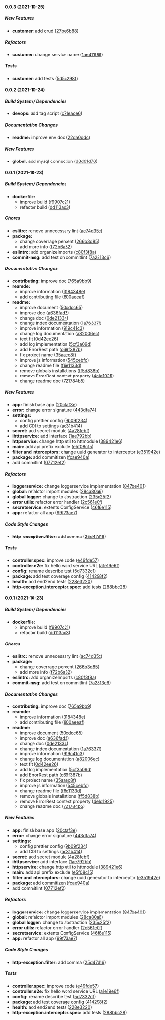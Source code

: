 #### 0.0.3 (2021-10-25)

##### New Features

* **customer:**  add crud ([27be6b88](https://github.com/mikemajesty/nestjs-boilerplat/commit/27be6b886fba8856459a1dd8b24c37d249c0cb15))

##### Refactors

* **customer:**  change service name ([1ae47986](https://github.com/mikemajesty/nestjs-boilerplat/commit/1ae479862ebbafa5547d77ccda3068e8ced7aad4))

##### Tests

* **customer:**  add tests ([5d5c298f](https://github.com/mikemajesty/nestjs-boilerplat/commit/5d5c298fd545b0d0a9c70ff7242aaaaaa9483bbe))

#### 0.0.2 (2021-10-24)

##### Build System / Dependencies

* **devops:**  add tag script ([c71eace6](https://github.com/mikemajesty/nestjs-boilerplat/commit/c71eace69c42286f9b22e4a5fa361be7acb46554))

##### Documentation Changes

* **readme:**  improve env doc ([22da0ddc](https://github.com/mikemajesty/nestjs-boilerplat/commit/22da0ddc4029945a1dc2bcad5f61dd0dcb59ff0f))

##### New Features

* **global:**  add mysql connection ([d8d61d76](https://github.com/mikemajesty/nestjs-boilerplat/commit/d8d61d76ef10eb711afbcd5035b00da2f5273b2a))

#### 0.0.1 (2021-10-23)

##### Build System / Dependencies

* **dockerfile:**
  *  improve build ([f9907c21](https://github.com/mikemajesty/nestjs-boilerplat/commit/f9907c21411d4415534031eac33c2579c9a252f0))
  *  refactor build ([dd113ad3](https://github.com/mikemajesty/nestjs-boilerplat/commit/dd113ad3e53cd94e76a09b5053a1fd8860d785da))

##### Chores

* **eslitrc:**  remove unnecessary lint ([ac74d35c](https://github.com/mikemajesty/nestjs-boilerplat/commit/ac74d35c32d218767e4e893feb6179e06051ac5d))
* **package:**
  *  change coverrage percent ([266b3d85](https://github.com/mikemajesty/nestjs-boilerplat/commit/266b3d850548847e06cb152267ce6f82c6671211))
  *  add more info ([f72b6a32](https://github.com/mikemajesty/nestjs-boilerplat/commit/f72b6a32e127d9f5979505f0ba00dec5a3e4bf8e))
* **eslintrc:**  add organizeImports ([c80f3f8a](https://github.com/mikemajesty/nestjs-boilerplat/commit/c80f3f8a8e0ec82e0433e86153cdaa3dfb5d25dc))
* **commit-msg:**  add test on commitlint ([7a2813c6](https://github.com/mikemajesty/nestjs-boilerplat/commit/7a2813c67c72dcae803826d33c2d7054914332b7))

##### Documentation Changes

* **contributing:**  improve doc ([765a9bb9](https://github.com/mikemajesty/nestjs-boilerplat/commit/765a9bb9a5b5c906ffab74d7ac290c06613806fd))
* **reamde:**
  *  improve information ([3184348e](https://github.com/mikemajesty/nestjs-boilerplat/commit/3184348e16407bafec023b592b184b7fe259329f))
  *  add contributing file ([800aeeaf](https://github.com/mikemajesty/nestjs-boilerplat/commit/800aeeaf4c37c8fff50c57ec26817cb5af3ad9d2))
* **readme:**
  *  improve document ([50cdcc65](https://github.com/mikemajesty/nestjs-boilerplat/commit/50cdcc65041b3af5f92e96f332468e7aa61ede8d))
  *  improve doc ([a636fad2](https://github.com/mikemajesty/nestjs-boilerplat/commit/a636fad286224d5488457f1ebb7972f52c783fe1))
  *  change doc ([0de21334](https://github.com/mikemajesty/nestjs-boilerplat/commit/0de2133441fc8baaeb48fb54a0e960f2e3cd4fc3))
  *  change index documentation ([1a76337f](https://github.com/mikemajesty/nestjs-boilerplat/commit/1a76337fc5ba22f72c1fc14cde8273e3ad80714a))
  *  improve information ([919c41c3](https://github.com/mikemajesty/nestjs-boilerplat/commit/919c41c3d10b91b9c59e95958654c4a0ab8b92b1))
  *  change log documentation ([a82006ec](https://github.com/mikemajesty/nestjs-boilerplat/commit/a82006ec2903f7d3bddf62e6bc0c46523da09ae8))
  *  text fit ([0d42ee26](https://github.com/mikemajesty/nestjs-boilerplat/commit/0d42ee261c8697e97d8d682d9771707a53b925f3))
  *  add log implementation ([5cf3a09d](https://github.com/mikemajesty/nestjs-boilerplat/commit/5cf3a09d2b179984a0766b7e05a946a8687dfa31))
  *  add ErrorRest path ([c69f387b](https://github.com/mikemajesty/nestjs-boilerplat/commit/c69f387b990d25b9c4949c1886d1a0ed22f061de))
  *  fix project name ([35aaec8f](https://github.com/mikemajesty/nestjs-boilerplat/commit/35aaec8f6a4c6f252817f932d458ebbc54f87b7b))
  *  improve js information ([545cebfc](https://github.com/mikemajesty/nestjs-boilerplat/commit/545cebfcd40115bf4fdd812c8f40bd62cd8f8661))
  *  change readme file ([f6e1133d](https://github.com/mikemajesty/nestjs-boilerplat/commit/f6e1133d20c37e057cab7d7b527d6e9615473d11))
  *  remove globals installations ([ff5d838b](https://github.com/mikemajesty/nestjs-boilerplat/commit/ff5d838ba52c8e291c16d895562af78d31a19f23))
  *  remove ErrorRest context property ([4e1d1925](https://github.com/mikemajesty/nestjs-boilerplat/commit/4e1d1925b1dd100307a374b4684b4453c5e66166))
  *  change readme doc ([721784b5](https://github.com/mikemajesty/nestjs-boilerplat/commit/721784b572c4d415e51ad0536584214dcb8968af))

##### New Features

* **app:**  finish base app ([20cfaf3e](https://github.com/mikemajesty/nestjs-boilerplat/commit/20cfaf3efcdb61fce6e24e2163371f068b8921cb))
* **error:**  change error signature ([443dfa74](https://github.com/mikemajesty/nestjs-boilerplat/commit/443dfa746795b4ee6d2ac0a350459e3e3cf1bbe1))
* **settings:**
  *  config prettier config ([9b09f234](https://github.com/mikemajesty/nestjs-boilerplat/commit/9b09f2341974a4c06e72f50e27ea70ac65753a8d))
  *  add CDI to settings ([ac31b414](https://github.com/mikemajesty/nestjs-boilerplat/commit/ac31b4144fd7145d6e60bde9558a070571861d76))
* **secret:**  add secret module ([4a28febf](https://github.com/mikemajesty/nestjs-boilerplat/commit/4a28febf689145ec89b13215c7f6a3383b3d3fcd))
* **ihttpservice:**  add interface ([1ae792bb](https://github.com/mikemajesty/nestjs-boilerplat/commit/1ae792bb24ac49eafb910695e4447848a91eb908))
* **httpservice:**  change http util to httmodule ([389421e6](https://github.com/mikemajesty/nestjs-boilerplat/commit/389421e6235c98b1e91dfa0ed68e4f9cd3e58456))
* **main:**  add api prefix exclude ([e5f08c15](https://github.com/mikemajesty/nestjs-boilerplat/commit/e5f08c15fe293147ea7241ae8791507dd37317d3))
* **filter and interceptors:**  change uuid generator to interceptor ([e351942e](https://github.com/mikemajesty/nestjs-boilerplat/commit/e351942e4a9a55d10e70590ce4eec85a17713f2d))
* **package:**  add commitizen ([fcae940a](https://github.com/mikemajesty/nestjs-boilerplat/commit/fcae940a9f0f982266dd1cd94e2e2d78463f8573))
*  add commitlint ([07712ef2](https://github.com/mikemajesty/nestjs-boilerplat/commit/07712ef2a0a9411242155adcd913d341a5ee8f1b))

##### Refactors

* **loggerservice:**  change loggerservice implementation ([847be401](https://github.com/mikemajesty/nestjs-boilerplat/commit/847be40112ec7c30e4fd8226ef8d6746020e33c0))
* **global:**  refalctor import modules ([28ca80a6](https://github.com/mikemajesty/nestjs-boilerplat/commit/28ca80a685bcbb9b136a522f45184d6654de1e02))
* **global logger:**  change to abstraction ([235c25f2](https://github.com/mikemajesty/nestjs-boilerplat/commit/235c25f23f3463204e955fdaa709060459676a73))
* **error utils:**  refactor error handler ([2c561e0f](https://github.com/mikemajesty/nestjs-boilerplat/commit/2c561e0fae81231c7de39f509a8c05dde97b1097))
* **secretservice:**  extents ConfigService ([46f6e115](https://github.com/mikemajesty/nestjs-boilerplat/commit/46f6e11581ce45500a4f2df046007195b7e062a1))
* **app:**  refactor all app ([99f73ae7](https://github.com/mikemajesty/nestjs-boilerplat/commit/99f73ae79b0b1b54fedfe87b1e2c3930e5604729))

##### Code Style Changes

* **http-exception.filter:**  add comma ([25d47d16](https://github.com/mikemajesty/nestjs-boilerplat/commit/25d47d16773b22e6d97e36ecae06c54c04bea09f))

##### Tests

* **controller.spec:**  improve code ([e49fde57](https://github.com/mikemajesty/nestjs-boilerplat/commit/e49fde574d96d83c7b6acfdac804c77ea9a92157))
* **controller.e2e:**  fix hello word service URL ([a1e19e6f](https://github.com/mikemajesty/nestjs-boilerplat/commit/a1e19e6f762090eea372e4a47e59d85224af3ce2))
* **config:**  rename describe test ([5d7332c1](https://github.com/mikemajesty/nestjs-boilerplat/commit/5d7332c1292544ad64ea17ace9fa3c547fc52daa))
* **package:**  add test coverage config ([414298f2](https://github.com/mikemajesty/nestjs-boilerplat/commit/414298f22c7e2ad4402a3e0dfbc52180fa56595a))
* **health:**  add end2end tests ([228e3220](https://github.com/mikemajesty/nestjs-boilerplat/commit/228e322041d11b4ae3196ae6f7458f4905b15d15))
* **http-exception.interceptor.spec:**  add tests ([288bbc28](https://github.com/mikemajesty/nestjs-boilerplat/commit/288bbc2853de9f81ba77eea44f2ad22b95ac92a8))

#### 0.0.1 (2021-10-23)

##### Build System / Dependencies

* **dockerfile:**
  *  improve build ([f9907c21](https://github.com/mikemajesty/nestjs-boilerplat/commit/f9907c21411d4415534031eac33c2579c9a252f0))
  *  refactor build ([dd113ad3](https://github.com/mikemajesty/nestjs-boilerplat/commit/dd113ad3e53cd94e76a09b5053a1fd8860d785da))

##### Chores

* **eslitrc:**  remove unnecessary lint ([ac74d35c](https://github.com/mikemajesty/nestjs-boilerplat/commit/ac74d35c32d218767e4e893feb6179e06051ac5d))
* **package:**
  *  change coverrage percent ([266b3d85](https://github.com/mikemajesty/nestjs-boilerplat/commit/266b3d850548847e06cb152267ce6f82c6671211))
  *  add more info ([f72b6a32](https://github.com/mikemajesty/nestjs-boilerplat/commit/f72b6a32e127d9f5979505f0ba00dec5a3e4bf8e))
* **eslintrc:**  add organizeImports ([c80f3f8a](https://github.com/mikemajesty/nestjs-boilerplat/commit/c80f3f8a8e0ec82e0433e86153cdaa3dfb5d25dc))
* **commit-msg:**  add test on commitlint ([7a2813c6](https://github.com/mikemajesty/nestjs-boilerplat/commit/7a2813c67c72dcae803826d33c2d7054914332b7))

##### Documentation Changes

* **contributing:**  improve doc ([765a9bb9](https://github.com/mikemajesty/nestjs-boilerplat/commit/765a9bb9a5b5c906ffab74d7ac290c06613806fd))
* **reamde:**
  *  improve information ([3184348e](https://github.com/mikemajesty/nestjs-boilerplat/commit/3184348e16407bafec023b592b184b7fe259329f))
  *  add contributing file ([800aeeaf](https://github.com/mikemajesty/nestjs-boilerplat/commit/800aeeaf4c37c8fff50c57ec26817cb5af3ad9d2))
* **readme:**
  *  improve document ([50cdcc65](https://github.com/mikemajesty/nestjs-boilerplat/commit/50cdcc65041b3af5f92e96f332468e7aa61ede8d))
  *  improve doc ([a636fad2](https://github.com/mikemajesty/nestjs-boilerplat/commit/a636fad286224d5488457f1ebb7972f52c783fe1))
  *  change doc ([0de21334](https://github.com/mikemajesty/nestjs-boilerplat/commit/0de2133441fc8baaeb48fb54a0e960f2e3cd4fc3))
  *  change index documentation ([1a76337f](https://github.com/mikemajesty/nestjs-boilerplat/commit/1a76337fc5ba22f72c1fc14cde8273e3ad80714a))
  *  improve information ([919c41c3](https://github.com/mikemajesty/nestjs-boilerplat/commit/919c41c3d10b91b9c59e95958654c4a0ab8b92b1))
  *  change log documentation ([a82006ec](https://github.com/mikemajesty/nestjs-boilerplat/commit/a82006ec2903f7d3bddf62e6bc0c46523da09ae8))
  *  text fit ([0d42ee26](https://github.com/mikemajesty/nestjs-boilerplat/commit/0d42ee261c8697e97d8d682d9771707a53b925f3))
  *  add log implementation ([5cf3a09d](https://github.com/mikemajesty/nestjs-boilerplat/commit/5cf3a09d2b179984a0766b7e05a946a8687dfa31))
  *  add ErrorRest path ([c69f387b](https://github.com/mikemajesty/nestjs-boilerplat/commit/c69f387b990d25b9c4949c1886d1a0ed22f061de))
  *  fix project name ([35aaec8f](https://github.com/mikemajesty/nestjs-boilerplat/commit/35aaec8f6a4c6f252817f932d458ebbc54f87b7b))
  *  improve js information ([545cebfc](https://github.com/mikemajesty/nestjs-boilerplat/commit/545cebfcd40115bf4fdd812c8f40bd62cd8f8661))
  *  change readme file ([f6e1133d](https://github.com/mikemajesty/nestjs-boilerplat/commit/f6e1133d20c37e057cab7d7b527d6e9615473d11))
  *  remove globals installations ([ff5d838b](https://github.com/mikemajesty/nestjs-boilerplat/commit/ff5d838ba52c8e291c16d895562af78d31a19f23))
  *  remove ErrorRest context property ([4e1d1925](https://github.com/mikemajesty/nestjs-boilerplat/commit/4e1d1925b1dd100307a374b4684b4453c5e66166))
  *  change readme doc ([721784b5](https://github.com/mikemajesty/nestjs-boilerplat/commit/721784b572c4d415e51ad0536584214dcb8968af))

##### New Features

* **app:**  finish base app ([20cfaf3e](https://github.com/mikemajesty/nestjs-boilerplat/commit/20cfaf3efcdb61fce6e24e2163371f068b8921cb))
* **error:**  change error signature ([443dfa74](https://github.com/mikemajesty/nestjs-boilerplat/commit/443dfa746795b4ee6d2ac0a350459e3e3cf1bbe1))
* **settings:**
  *  config prettier config ([9b09f234](https://github.com/mikemajesty/nestjs-boilerplat/commit/9b09f2341974a4c06e72f50e27ea70ac65753a8d))
  *  add CDI to settings ([ac31b414](https://github.com/mikemajesty/nestjs-boilerplat/commit/ac31b4144fd7145d6e60bde9558a070571861d76))
* **secret:**  add secret module ([4a28febf](https://github.com/mikemajesty/nestjs-boilerplat/commit/4a28febf689145ec89b13215c7f6a3383b3d3fcd))
* **ihttpservice:**  add interface ([1ae792bb](https://github.com/mikemajesty/nestjs-boilerplat/commit/1ae792bb24ac49eafb910695e4447848a91eb908))
* **httpservice:**  change http util to httmodule ([389421e6](https://github.com/mikemajesty/nestjs-boilerplat/commit/389421e6235c98b1e91dfa0ed68e4f9cd3e58456))
* **main:**  add api prefix exclude ([e5f08c15](https://github.com/mikemajesty/nestjs-boilerplat/commit/e5f08c15fe293147ea7241ae8791507dd37317d3))
* **filter and interceptors:**  change uuid generator to interceptor ([e351942e](https://github.com/mikemajesty/nestjs-boilerplat/commit/e351942e4a9a55d10e70590ce4eec85a17713f2d))
* **package:**  add commitizen ([fcae940a](https://github.com/mikemajesty/nestjs-boilerplat/commit/fcae940a9f0f982266dd1cd94e2e2d78463f8573))
*  add commitlint ([07712ef2](https://github.com/mikemajesty/nestjs-boilerplat/commit/07712ef2a0a9411242155adcd913d341a5ee8f1b))

##### Refactors

* **loggerservice:**  change loggerservice implementation ([847be401](https://github.com/mikemajesty/nestjs-boilerplat/commit/847be40112ec7c30e4fd8226ef8d6746020e33c0))
* **global:**  refalctor import modules ([28ca80a6](https://github.com/mikemajesty/nestjs-boilerplat/commit/28ca80a685bcbb9b136a522f45184d6654de1e02))
* **global logger:**  change to abstraction ([235c25f2](https://github.com/mikemajesty/nestjs-boilerplat/commit/235c25f23f3463204e955fdaa709060459676a73))
* **error utils:**  refactor error handler ([2c561e0f](https://github.com/mikemajesty/nestjs-boilerplat/commit/2c561e0fae81231c7de39f509a8c05dde97b1097))
* **secretservice:**  extents ConfigService ([46f6e115](https://github.com/mikemajesty/nestjs-boilerplat/commit/46f6e11581ce45500a4f2df046007195b7e062a1))
* **app:**  refactor all app ([99f73ae7](https://github.com/mikemajesty/nestjs-boilerplat/commit/99f73ae79b0b1b54fedfe87b1e2c3930e5604729))

##### Code Style Changes

* **http-exception.filter:**  add comma ([25d47d16](https://github.com/mikemajesty/nestjs-boilerplat/commit/25d47d16773b22e6d97e36ecae06c54c04bea09f))

##### Tests

* **controller.spec:**  improve code ([e49fde57](https://github.com/mikemajesty/nestjs-boilerplat/commit/e49fde574d96d83c7b6acfdac804c77ea9a92157))
* **controller.e2e:**  fix hello word service URL ([a1e19e6f](https://github.com/mikemajesty/nestjs-boilerplat/commit/a1e19e6f762090eea372e4a47e59d85224af3ce2))
* **config:**  rename describe test ([5d7332c1](https://github.com/mikemajesty/nestjs-boilerplat/commit/5d7332c1292544ad64ea17ace9fa3c547fc52daa))
* **package:**  add test coverage config ([414298f2](https://github.com/mikemajesty/nestjs-boilerplat/commit/414298f22c7e2ad4402a3e0dfbc52180fa56595a))
* **health:**  add end2end tests ([228e3220](https://github.com/mikemajesty/nestjs-boilerplat/commit/228e322041d11b4ae3196ae6f7458f4905b15d15))
* **http-exception.interceptor.spec:**  add tests ([288bbc28](https://github.com/mikemajesty/nestjs-boilerplat/commit/288bbc2853de9f81ba77eea44f2ad22b95ac92a8))


